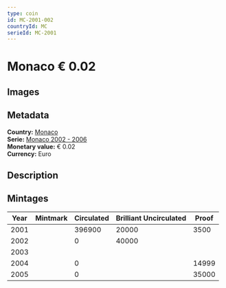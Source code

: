 ```yaml
---
type: coin
id: MC-2001-002
countryId: MC
serieId: MC-2001
---
```


# Monaco € 0.02

## Images


## Metadata

**Country:** [Monaco](../index.md)\
**Serie:** [Monaco 2002 - 2006](index.md)\
**Monetary value:** € 0.02\
**Currency:** Euro

## Description


## Mintages

| Year | Mintmark | Circulated | Brilliant Uncirculated | Proof |
| ---- | -------- | ---------- | ---------------------- | ----- |
| 2001 |  | 396900| 20000 | 3500 |
| 2002 |  | 0| 40000 |  |
| 2003 |  | |  |  |
| 2004 |  | 0|  | 14999 |
| 2005 |  | 0|  | 35000 |
